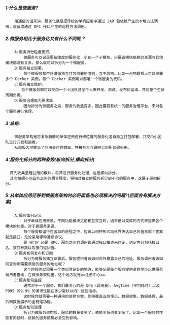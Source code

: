 ##### 1:什么是微服务?
        用通俗的话来讲，服务化就是把传统的单机应用中通过 JAR 包依赖产生的本地方法调用，改造成通过 RPC 接口产生的远程方法调用。

##### 2:微服务相比于服务化又有什么不同呢？
        A:服务拆分粒度更细。
            微服务可以说是更细维度的服务化，小到一个子模块，只要该模块依赖的资源与其他模块都没有关系，那么就可以拆分为一个微服务。
        B:服务独立部署。
            每个微服务都严格遵循独立打包部署的准则，互不影响。比如一台物理机上可以部署多个 Docker 实例，每个 Docker 实例可以部署一个微服务的代码。
        C:服务独立维护。
           每个微服务都可以交由一个小团队甚至个人来开发、测试、发布和运维，并对整个生命周期负责。
        D:服务治理能力要求高
            因为拆分为微服务之后，服务的数量变多，因此需要有统一的服务治理平台，来对各个服务进行管理。
##### 3:总结:
        微服务架构是将复杂臃肿的单体应用进行细粒度的服务化各自独立打包部署，并交由小团队进行开发和运维，
        从而极大地提高了应用交付的效率，并被各大互联网公司所普遍采用。


##### 4:服务化拆分的两种姿势(纵向拆分,横向拆分)
      首先收集整理公用的模块，将其进行服务化处理，这是横向拆分。
      其次根据不同业务之间的耦合程度，将相对独立的服务拆分到不同的服务中，这属于纵向拆分。  
      
##### 5:从单体应用迁移到微服务架构时必将面临也必须解决的问题?(后面会有解决方案)
        A:服务如何定义
            对于单体应用来说，不同功能模块之前相互交互时，通常是以类库的方式来提供各个模块的功能。对于微服务来说，
            每个服务都运行在各自的进程之中，应该以何种形式向外界传达自己的信息呢？答案就是接口，无论采用哪种通讯协议，
            是 HTTP 还是 RPC，服务之间的调用都通过接口描述来约定，约定内容包括接口名、接口参数以及接口返回值。
        B:服务如何发布和订阅
            拆分为微服务独立部署后，服务提供者该如何对外暴露自己的地址，服务调用者该如何查询所需要调用的服务的地址呢？
            这个时候你就需要一个类似登记处的地方，能够记录每个服务提供者的地址以供服务调用者查询，在微服务架构里，这个地方就是==注册中心==.
        C:服务如何监控
            通常对于一个服务，我们最关心的是 QPS（调用量）、AvgTime（平均耗时）以及 P999（99.9% 的请求性能在多少毫秒以内）这些指标。
            这时候你就需要一种通用的监控方案，能够覆盖业务埋点、数据收集、数据处理，最后到数据展示的全链路功能。
        D:服务如何治理
            拆分为微服务架构后，服务的数量变多了，依赖关系也变复杂了。比如一个服务的性能有问题时，依赖的服务都势必会受到影响。